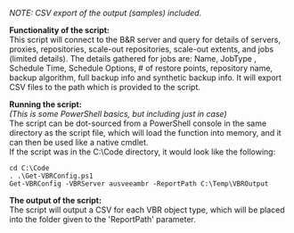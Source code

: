 *NOTE: CSV export of the output (samples) included.*

**Functionality of the script:**  
This script will connect to the B&R server and query for details of servers, proxies, repositories, scale-out repositories,  scale-out extents, and jobs (limited details).
The details gathered for jobs are: Name, JobType , Schedule Time, Schedule Options, # of restore points, repository name, backup algorithm, full backup info and synthetic backup info.
It will export CSV files to the path which is provided to the script.

**Running the script:**  
*(This is some PowerShell basics, but including just in case)*  
The script can be dot-sourced from a PowerShell console in the same directory as the script file, which will load the function into memory, and it can then be used like a native cmdlet.  
If the script was in the C:\Code directory, it would look like the following:  

`cd C:\Code`  
`. .\Get-VBRConfig.ps1  `  
`Get-VBRConfig -VBRServer ausveeambr -ReportPath C:\Temp\VBROutput`

**The output of the script:**  
The script will output a CSV for each VBR object type, which will be placed into the folder given to the 'ReportPath' parameter.
